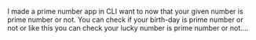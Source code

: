 I made a prime number app in  CLI want to now that your given number is prime number or not. You can check if your birth-day is prime number or not or like this you can check your lucky number is prime number or not....